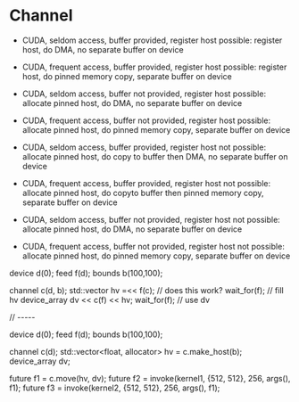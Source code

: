 Channel 
=======

* CUDA, seldom access, buffer provided, register host possible:
  register host, do DMA, no separate buffer on device
* CUDA, frequent access, buffer provided, register host possible:
  register host, do pinned memory copy, separate buffer on device

* CUDA, seldom access, buffer not provided, register host possible:
  allocate pinned host, do DMA, no separate buffer on device
* CUDA, frequent access, buffer not provided, register host possible:
  allocate pinned host, do pinned memory copy, separate buffer on device

* CUDA, seldom access, buffer provided, register host not possible:
  allocate pinned host, do copy to buffer then DMA, 
  no separate buffer on device
* CUDA, frequent access, buffer provided, register host not possible:
  allocate pinned host, do copyto buffer then pinned memory copy, 
  separate buffer on device

* CUDA, seldom access, buffer not provided, register host not possible:
  allocate pinned host, do DMA, no separate buffer on device
* CUDA, frequent access, buffer not provided, register host not possible:
  allocate pinned host, do pinned memory copy, separate buffer on device



device d(0);
feed f(d);
bounds b(100,100);

channel c(d, b);
std::vector<float> hv =<< f(c); // does this work?
wait_for(f);
// fill hv
device_array<float> dv << c(f) << hv;
wait_for(f);
// use dv


// -----

device d(0);
feed f(d);
bounds b(100,100);

channel c(d);
std::vector<float, allocator> hv = c.make_host<float>(b);
device_array<float> dv;

future<void> f1 = c.move(hv, dv);
future<void> f2 = invoke(kernel1, {512, 512}, 256, args(), f1);
future<void> f3 = invoke(kernel2, {512, 512}, 256, args(), f1);


